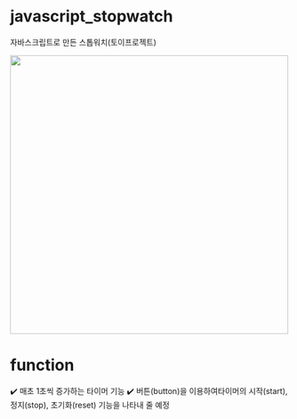 # javascript_stopwatch
자바스크립트로 만든 스톱워치(토이프로젝트)


<img src="https://user-images.githubusercontent.com/128016593/228176173-32d9e850-8308-4d54-b1ea-93d42d19b04c.PNG" width="500">



# function
✔️ 매초 1초씩 증가하는 타이머 기능
✔️ 버튼(button)을 이용하여타이머의 시작(start), 정지(stop), 초기화(reset) 기능을 나타내 줄 예정
